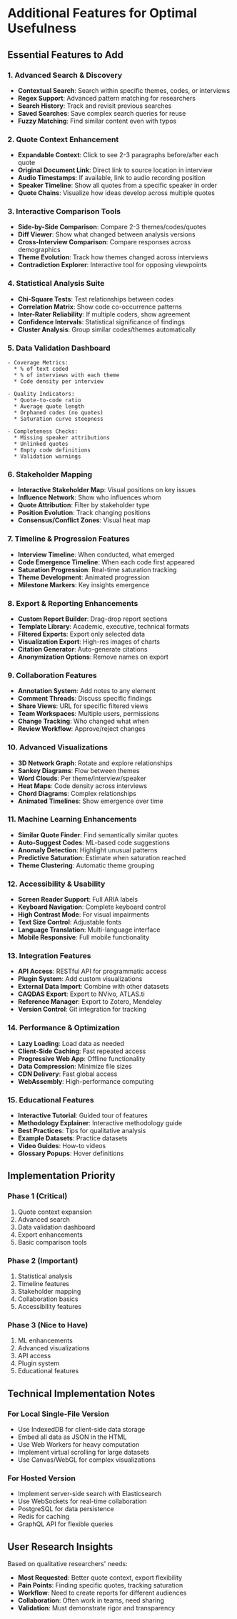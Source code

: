 # Additional Features for Optimal Usefulness

## Essential Features to Add

### 1. **Advanced Search & Discovery**
- **Contextual Search**: Search within specific themes, codes, or interviews
- **Regex Support**: Advanced pattern matching for researchers
- **Search History**: Track and revisit previous searches
- **Saved Searches**: Save complex search queries for reuse
- **Fuzzy Matching**: Find similar content even with typos

### 2. **Quote Context Enhancement**
- **Expandable Context**: Click to see 2-3 paragraphs before/after each quote
- **Original Document Link**: Direct link to source location in interview
- **Audio Timestamps**: If available, link to audio recording position
- **Speaker Timeline**: Show all quotes from a specific speaker in order
- **Quote Chains**: Visualize how ideas develop across multiple quotes

### 3. **Interactive Comparison Tools**
- **Side-by-Side Comparison**: Compare 2-3 themes/codes/quotes
- **Diff Viewer**: Show what changed between analysis versions
- **Cross-Interview Comparison**: Compare responses across demographics
- **Theme Evolution**: Track how themes changed across interviews
- **Contradiction Explorer**: Interactive tool for opposing viewpoints

### 4. **Statistical Analysis Suite**
- **Chi-Square Tests**: Test relationships between codes
- **Correlation Matrix**: Show code co-occurrence patterns
- **Inter-Rater Reliability**: If multiple coders, show agreement
- **Confidence Intervals**: Statistical significance of findings
- **Cluster Analysis**: Group similar codes/themes automatically

### 5. **Data Validation Dashboard**
```
- Coverage Metrics:
  * % of text coded
  * % of interviews with each theme
  * Code density per interview
  
- Quality Indicators:
  * Quote-to-code ratio
  * Average quote length
  * Orphaned codes (no quotes)
  * Saturation curve steepness
  
- Completeness Checks:
  * Missing speaker attributions
  * Unlinked quotes
  * Empty code definitions
  * Validation warnings
```

### 6. **Stakeholder Mapping**
- **Interactive Stakeholder Map**: Visual positions on key issues
- **Influence Network**: Show who influences whom
- **Quote Attribution**: Filter by stakeholder type
- **Position Evolution**: Track changing positions
- **Consensus/Conflict Zones**: Visual heat map

### 7. **Timeline & Progression Features**
- **Interview Timeline**: When conducted, what emerged
- **Code Emergence Timeline**: When each code first appeared
- **Saturation Progression**: Real-time saturation tracking
- **Theme Development**: Animated progression
- **Milestone Markers**: Key insights emergence

### 8. **Export & Reporting Enhancements**
- **Custom Report Builder**: Drag-drop report sections
- **Template Library**: Academic, executive, technical formats
- **Filtered Exports**: Export only selected data
- **Visualization Export**: High-res images of charts
- **Citation Generator**: Auto-generate citations
- **Anonymization Options**: Remove names on export

### 9. **Collaboration Features**
- **Annotation System**: Add notes to any element
- **Comment Threads**: Discuss specific findings
- **Share Views**: URL for specific filtered views
- **Team Workspaces**: Multiple users, permissions
- **Change Tracking**: Who changed what when
- **Review Workflow**: Approve/reject changes

### 10. **Advanced Visualizations**
- **3D Network Graph**: Rotate and explore relationships
- **Sankey Diagrams**: Flow between themes
- **Word Clouds**: Per theme/interview/speaker
- **Heat Maps**: Code density across interviews
- **Chord Diagrams**: Complex relationships
- **Animated Timelines**: Show emergence over time

### 11. **Machine Learning Enhancements**
- **Similar Quote Finder**: Find semantically similar quotes
- **Auto-Suggest Codes**: ML-based code suggestions
- **Anomaly Detection**: Highlight unusual patterns
- **Predictive Saturation**: Estimate when saturation reached
- **Theme Clustering**: Automatic theme grouping

### 12. **Accessibility & Usability**
- **Screen Reader Support**: Full ARIA labels
- **Keyboard Navigation**: Complete keyboard control
- **High Contrast Mode**: For visual impairments
- **Text Size Control**: Adjustable fonts
- **Language Translation**: Multi-language interface
- **Mobile Responsive**: Full mobile functionality

### 13. **Integration Features**
- **API Access**: RESTful API for programmatic access
- **Plugin System**: Add custom visualizations
- **External Data Import**: Combine with other datasets
- **CAQDAS Export**: Export to NVivo, ATLAS.ti
- **Reference Manager**: Export to Zotero, Mendeley
- **Version Control**: Git integration for tracking

### 14. **Performance & Optimization**
- **Lazy Loading**: Load data as needed
- **Client-Side Caching**: Fast repeated access
- **Progressive Web App**: Offline functionality
- **Data Compression**: Minimize file sizes
- **CDN Delivery**: Fast global access
- **WebAssembly**: High-performance computing

### 15. **Educational Features**
- **Interactive Tutorial**: Guided tour of features
- **Methodology Explainer**: Interactive methodology guide
- **Best Practices**: Tips for qualitative analysis
- **Example Datasets**: Practice datasets
- **Video Guides**: How-to videos
- **Glossary Popups**: Hover definitions

## Implementation Priority

### Phase 1 (Critical)
1. Quote context expansion
2. Advanced search
3. Data validation dashboard
4. Export enhancements
5. Basic comparison tools

### Phase 2 (Important)
1. Statistical analysis
2. Timeline features
3. Stakeholder mapping
4. Collaboration basics
5. Accessibility features

### Phase 3 (Nice to Have)
1. ML enhancements
2. Advanced visualizations
3. API access
4. Plugin system
5. Educational features

## Technical Implementation Notes

### For Local Single-File Version
- Use IndexedDB for client-side data storage
- Embed all data as JSON in the HTML
- Use Web Workers for heavy computation
- Implement virtual scrolling for large datasets
- Use Canvas/WebGL for complex visualizations

### For Hosted Version
- Implement server-side search with Elasticsearch
- Use WebSockets for real-time collaboration
- PostgreSQL for data persistence
- Redis for caching
- GraphQL API for flexible queries

## User Research Insights
Based on qualitative researchers' needs:
- **Most Requested**: Better quote context, export flexibility
- **Pain Points**: Finding specific quotes, tracking saturation
- **Workflow**: Need to create reports for different audiences
- **Collaboration**: Often work in teams, need sharing
- **Validation**: Must demonstrate rigor and transparency